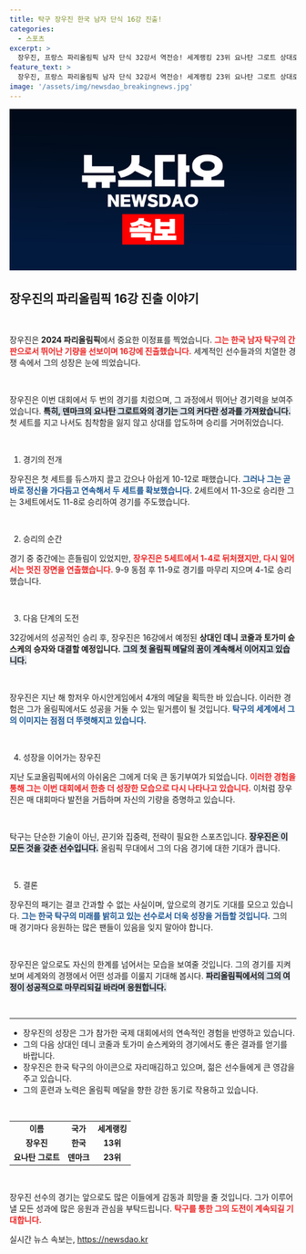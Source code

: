 ```yaml
---
title: 탁구 장우진 한국 남자 단식 16강 진출!
categories:
  - 스포츠
excerpt: >
  장우진, 프랑스 파리올림픽 남자 단식 32강서 역전승! 세계랭킹 23위 요나탄 그로트 상대로 4-1로 이기며 16강 진출. 첫 올림픽 메달 도전 기대감 고조!
feature_text: >
  장우진, 프랑스 파리올림픽 남자 단식 32강서 역전승! 세계랭킹 23위 요나탄 그로트 상대로 4-1로 이기며 16강 진출. 첫 올림픽 메달 도전 기대감 고조!
image: '/assets/img/newsdao_breakingnews.jpg'
---
```


<p><img src="/assets/img/newsdao_breakingnews.jpg" alt="flaretime 속보" /></p>

<h2 data-ke-size="size26">장우진의 파리올림픽 16강 진출 이야기</h2>

<p data-ke-size="size16">&nbsp;</p> 

<p>장우진은 <b>2024 파리올림픽</b>에서 중요한 이정표를 찍었습니다. <b><span style="color: #ee2323;">그는 한국 남자 탁구의 간판으로서 뛰어난 기량을 선보이며 16강에 진출했습니다.</span></b> 세계적인 선수들과의 치열한 경쟁 속에서 그의 성장은 눈에 띄었습니다. </p>

<p data-ke-size="size16">&nbsp;</p>

<p>장우진은 이번 대회에서 두 번의 경기를 치렀으며, 그 과정에서 뛰어난 경기력을 보여주었습니다. <b><span style="background-color: #21538527;">특히, 덴마크의 요나탄 그로트와의 경기는 그의 커다란 성과를 가져왔습니다.</span></b> 첫 세트를 지고 나서도 침착함을 잃지 않고 상대를 압도하며 승리를 거머쥐었습니다. </p>

<p data-ke-size="size16">&nbsp;</p>

<ol>
<li>경기의 전개</li>
</ol>

<p>장우진은 첫 세트를 듀스까지 끌고 갔으나 아쉽게 10-12로 패했습니다. <b><span style="color: #1a5490;">그러나 그는 곧바로 정신을 가다듬고 연속해서 두 세트를 확보했습니다.</span></b> 2세트에서 11-3으로 승리한 그는 3세트에서도 11-8로 승리하여 경기를 주도했습니다.</p>

<p data-ke-size="size16">&nbsp;</p>

<ol start="2">
<li>승리의 순간</li>
</ol>

<p>경기 중 중간에는 흔들림이 있었지만, <b><span style="color: #ee2323;">장우진은 5세트에서 1-4로 뒤처졌지만, 다시 일어서는 멋진 장면을 연출했습니다.</span></b> 9-9 동점 후 11-9로 경기를 마무리 지으며 4-1로 승리했습니다.</p>

<p data-ke-size="size16">&nbsp;</p>

<ol start="3">
<li>다음 단계의 도전</li>
</ol>

<p>32강에서의 성공적인 승리 후, 장우진은 16강에서 예정된 <b>상대인 데니 코줄과 토가미 슌스케의 승자와 대결할 예정입니다.</b> <b><span style="background-color: #21538527;">그의 첫 올림픽 메달의 꿈이 계속해서 이어지고 있습니다.</span></b> </p>

<p data-ke-size="size16">&nbsp;</p>

<p>장우진은 지난 해 항저우 아시안게임에서 4개의 메달을 획득한 바 있습니다. 이러한 경험은 그가 올림픽에서도 성공을 거둘 수 있는 밑거름이 될 것입니다. <b><span style="color: #1a5490;">탁구의 세계에서 그의 이미지는 점점 더 뚜렷해지고 있습니다.</span></b> </p>

<p data-ke-size="size16">&nbsp;</p> 

<ol start="4">
<li>성장을 이어가는 장우진</li>
</ol>

<p>지난 도쿄올림픽에서의 아쉬움은 그에게 더욱 큰 동기부여가 되었습니다. <b><span style="color: #ee2323;">이러한 경험을 통해 그는 이번 대회에서 한층 더 성장한 모습으로 다시 나타나고 있습니다.</span></b> 이처럼 장우진은 매 대회마다 발전을 거듭하며 자신의 기량을 증명하고 있습니다.</p>

<p data-ke-size="size16">&nbsp;</p>

<p>탁구는 단순한 기술이 아닌, 끈기와 집중력, 전략이 필요한 스포츠입니다. <b><span style="background-color: #21538527;">장우진은 이 모든 것을 갖춘 선수입니다.</span></b> 올림픽 무대에서 그의 다음 경기에 대한 기대가 큽니다.</p>

<p data-ke-size="size16">&nbsp;</p>

<ol start="5">
<li>결론</li>
</ol>

<p>장우진의 패기는 결코 간과할 수 없는 사실이며, 앞으로의 경기도 기대를 모으고 있습니다. <b><span style="color: #1a5490;">그는 한국 탁구의 미래를 밝히고 있는 선수로서 더욱 성장을 거듭할 것입니다.</span></b> 그의 매 경기마다 응원하는 많은 팬들이 있음을 잊지 말아야 합니다. </p>

<p data-ke-size="size16">&nbsp;</p>

<p>장우진은 앞으로도 자신의 한계를 넘어서는 모습을 보여줄 것입니다. 그의 경기를 지켜보며 세계와의 경쟁에서 어떤 성과를 이룰지 기대해 봅시다. <b><span style="background-color: #21538527;"> 파리올림픽에서의 그의 여정이 성공적으로 마무리되길 바라며 응원합니다.</span></b> </p>

<p data-ke-size="size16">&nbsp;</p> 

<hr>

<ul>
    <li>장우진의 성장은 그가 참가한 국제 대회에서의 연속적인 경험을 반영하고 있습니다.</li>
    <li>그의 다음 상대인 데니 코줄과 토가미 슌스케와의 경기에서도 좋은 결과를 얻기를 바랍니다.</li>
    <li>장우진은 한국 탁구의 아이콘으로 자리매김하고 있으며, 젊은 선수들에게 큰 영감을 주고 있습니다.</li>
    <li>그의 훈련과 노력은 올림픽 메달을 향한 강한 동기로 작용하고 있습니다.</li>
</ul>

<p data-ke-size="size16">&nbsp;</p>

<table style="width: 100%;">
    <tr>
        <td style="text-align: center; height: 17px;"><b>이름</b></td>
        <td style="text-align: center; height: 17px;"><b>국가</b></td>
        <td style="text-align: center; height: 17px;"><b>세계랭킹</b></td>
    </tr>
    <tr>
        <td style="text-align: center; height: 17px;"><b>장우진</b></td>
        <td style="text-align: center; height: 17px;"><b>한국</b></td>
        <td style="text-align: center; height: 17px;"><b>13위</b></td>
    </tr>
    <tr>
        <td style="text-align: center; height: 17px;"><b>요나탄 그로트</b></td>
        <td style="text-align: center; height: 17px;"><b>덴마크</b></td>
        <td style="text-align: center; height: 17px;"><b>23위</b></td>
    </tr>
</table>

<p data-ke-size="size16">&nbsp;</p> 

<p>장우진 선수의 경기는 앞으로도 많은 이들에게 감동과 희망을 줄 것입니다. 그가 이루어낼 모든 성과에 많은 응원과 관심을 부탁드립니다. <b><span style="color: #ee2323;">탁구를 통한 그의 도전이 계속되길 기대합니다.</span></b></p>
실시간 뉴스 속보는, <a href="https://newsdao.kr" rel="dofollow">https://newsdao.kr</a>


